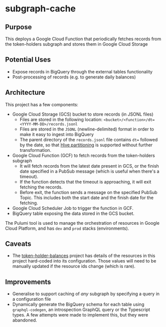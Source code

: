 # subgraph-cache

## Purpose

This deploys a Google Cloud Function that periodically fetches records from the token-holders subgraph and stores them in Google Cloud Storage

## Potential Uses

- Expose records in BigQuery through the external tables functionality
- Post-processing of records (e.g. to generate daily balances)

## Architecture

This project has a few components:

- Google Cloud Storage (GCS) bucket to store records (in JSONL files)
  - Files are stored in the following location: `<bucket>/<function>/dt=<YYYY-MM-DD>/records.jsonl`
  - Files are stored in the `JSONL` (newline-delimited) format in order to make it easy to ingest into BigQuery
  - The parent directory of the `records.jsonl` file contains `dt=` followed by the date, so that [Hive partitioning](https://cloud.google.com/bigquery/docs/hive-partitioned-queries-gcs#supported_data_layouts) is supported without further transformation.
- Google Cloud Function (GCF) to fetch records from the token-holders subgraph
  - It will fetch records from the latest date present in GCS, or the finish date specified in a PubSub message (which is useful when there's a timeout).
  - If the function detects that the timeout is approaching, it will exit fetching the records.
  - Before exit, the function sends a message on the specified PubSub Topic. This includes both the start date and the finish date for the fetching.
- Google Cloud Scheduler Job to trigger the function in GCF.
- BigQuery table exposing the data stored in the GCS bucket.

The Pulumi tool is used to manage the orchestration of resources in Google Cloud Platform, and has `dev` and `prod` stacks (environments).

## Caveats

- The [token-holder-balances](https://github.com/OlympusDAO/token-holder-balances) project has details of the resources in this project hard-coded into its configuration. Those values will need to be manually updated if the resource ids change (which is rare).

## Improvements

- Generalise to support caching of _any_ subgraph by specifying a query in a configuration file
- Dynamically generate the BigQuery schema for each table using `graphql-codegen`, an introspection GraphQL query or the Typescript types. A few attempts were made to implement this, but they were abandoned.
